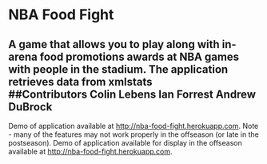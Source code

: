NBA Food Fight
=================

A game that allows you to play along with in-arena food promotions awards at NBA games with people in the stadium. The application retrieves data from xmlstats
<br />
##Contributors
Colin Lebens
Ian Forrest
Andrew DuBrock
<br />
-------


Demo of application available at <a href="http://nba-food-fight.herokuapp.com">http://nba-food-fight.herokuapp.com</a>. 
Note - many of the features may not work properly in the offseason (or late in the postseason). Demo of application available for display in the offseason available at <a href="http://nba-food-fight.herokuapp.com">http://nba-food-fight.herokuapp.com</a>. 

